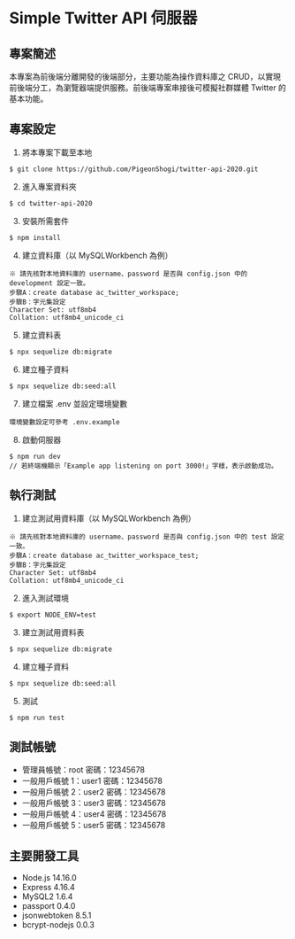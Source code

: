 # Simple Twitter API 伺服器
## 專案簡述
本專案為前後端分離開發的後端部分，主要功能為操作資料庫之 CRUD，以實現前後端分工，為瀏覽器端提供服務。前後端專案串接後可模擬社群媒體 Twitter 的基本功能。

## 專案設定
1. 將本專案下載至本地
```
$ git clone https://github.com/PigeonShogi/twitter-api-2020.git
```
2. 進入專案資料夾
```
$ cd twitter-api-2020
```
3. 安裝所需套件
```
$ npm install
```
4. 建立資料庫（以 MySQLWorkbench 為例）
```
※ 請先核對本地資料庫的 username、password 是否與 config.json 中的 development 設定一致。
步驟A：create database ac_twitter_workspace;
步驟B：字元集設定
Character Set: utf8mb4
Collation: utf8mb4_unicode_ci
```
5. 建立資料表
```
$ npx sequelize db:migrate
```
6. 建立種子資料
```
$ npx sequelize db:seed:all
```
7. 建立檔案 .env 並設定環境變數
```
環境變數設定可參考 .env.example
```
8. 啟動伺服器 
```
$ npm run dev
// 若終端機顯示「Example app listening on port 3000!」字樣，表示啟動成功。
```
## 執行測試
1. 建立測試用資料庫（以 MySQLWorkbench 為例）
```
※ 請先核對本地資料庫的 username、password 是否與 config.json 中的 test 設定一致。
步驟A：create database ac_twitter_workspace_test;
步驟B：字元集設定
Character Set: utf8mb4
Collation: utf8mb4_unicode_ci
```
2. 進入測試環境
```
$ export NODE_ENV=test
```
3. 建立測試用資料表
```
$ npx sequelize db:migrate
```
4. 建立種子資料
```
$ npx sequelize db:seed:all
```
5. 測試
```
$ npm run test
```
## 測試帳號
* 管理員帳號：root
  密碼：12345678
* 一般用戶帳號 1：user1
  密碼：12345678
* 一般用戶帳號 2：user2
  密碼：12345678
* 一般用戶帳號 3：user3
  密碼：12345678
* 一般用戶帳號 4：user4
  密碼：12345678
* 一般用戶帳號 5：user5
  密碼：12345678
## 主要開發工具
* Node.js 14.16.0
* Express 4.16.4
* MySQL2 1.6.4
* passport 0.4.0
* jsonwebtoken 8.5.1
* bcrypt-nodejs 0.0.3
